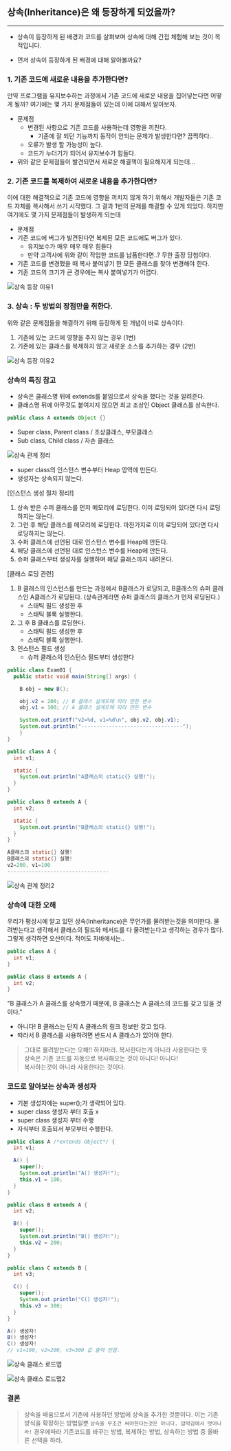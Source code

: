## 상속(Inheritance)은 왜 등장하게 되었을까?

---

- 상속이 등장하게 된 배경과 코드를 살펴보며 상속에 대해 간접 체험해 보는 것이 목적입니다.

- 먼저 상속이 등장하게 된 배경에 대해 알아볼까요?

### 1. 기존 코드에 새로운 내용을 추가한다면?

만약 프로그램을 유지보수하는 과정에서 기존 코드에 새로운 내용을 집어넣는다면 어떻게 될까?
여기에는 몇 가지 문제점들이 있는데 이에 대해서 알아보자.

- 문제점
  - 변경된 사항으로 기존 코드를 사용하는데 영향을 끼친다.
    - 기존에 잘 되던 기능까지 동작이 안되는 문제가 발생한다면? 끔찍하다..
  - 오류가 발생 할 가능성이 높다.
  - 코드가 누더기가 되어서 유지보수가 힘들다.
- 위와 같은 문제점들이 발견되면서 새로운 해결책이 필요해지게 되는데...

### 2. 기존 코드를 복제하여 새로운 내용을 추가한다면?

이에 대한 해결책으로 기존 코드에 영향을 끼치지 않게 하기 위해서 개발자들은 기존 코드 자체를 복사해서 쓰기 시작했다.
그 결과 1번의 문제를 해결할 수 있게 되었다. 하지만 여기에도 몇 가지 문제점들이 발생하게 되는데

- 문제점
- 기존 코드에 버그가 발견된다면 복제된 모든 코드에도 버그가 있다.
  - 유지보수가 매우 매우 매우 힘들다
  - 만약 고객사에 위와 같이 작업한 코드를 납품한다면..? 무한 출장 당첨이다.
- 기존 코드를 변경했을 때 복사 붙여넣기 한 모든 클래스를 찾아 변경해야 한다.
- 기존 코드의 크기가 큰 경우에는 복사 붙여넣기가 어렵다.

![상속 등장 이유1](https://user-images.githubusercontent.com/86590036/127311653-cce2dd54-f180-49a4-aff0-8edba65557b7.jpg)

### 3. 상속 : 두 방법의 장점만을 취한다.

위와 같은 문제점들을 해결하기 위해 등장하게 된 개념이 바로 상속이다.

1. 기존에 있는 코드에 영향을 주지 않는 경우 (1번)
2. 기존에 있는 클래스를 복제하지 않고 새로운 소스를 추가하는 경우 (2번)

![상속 등장 이유2](https://user-images.githubusercontent.com/86590036/127311694-26a6adc6-fdbc-4395-b201-ef682dc69468.jpg)

### 상속의 특징 참고

- 상속은 클래스명 뒤에 extends를 붙임으로서 상속을 했다는 것을 알려준다.
- 클래스명 뒤에 아무것도 붙여지지 않으면 최고 조상인 Object 클래스를 상속한다.

```java
public class A extends Object {}
```

- Super class, Parent class / 조상클래스, 부모클래스
- Sub class, Child class / 자손 클래스

![상속 관계 정리](https://user-images.githubusercontent.com/86590036/127312358-063f16f5-d283-4916-a4a8-ae6d26e1115f.jpg)

- super class의 인스턴스 변수부터 Heap 영역에 만든다.
- 생성자는 상속되지 않는다.

[인스턴스 생성 절차 정리!]

1. 상속 받은 수퍼 클래스를 먼저 메모리에 로딩한다.
   이미 로딩되어 있다면 다시 로딩하지는 않는다.
2. 그런 후 해당 클래스를 메모리에 로딩한다.
   마찬가지로 이미 로딩되어 있다면 다시 로딩하지는 않는다.
3. 수퍼 클래스에 선언된 대로 인스턴스 변수를 Heap에 만든다.
4. 해당 클래스에 선언된 대로 인스턴스 변수를 Heap에 만든다.
5. 슈퍼 클래스부터 생성자를 실행하며 해당 클래스까지 내려온다.

[클래스 로딩 관련]

1. B 클래스의 인스턴스를 만드는 과정에서 B클래스가 로딩되고, B클래스의 슈퍼 클래스인 A클래스가 로딩된다. (상속관계라면 슈퍼 클래스의 클래스가 먼저 로딩된다.)
   - 스태틱 필드 생성한 후
   - 스태틱 블록 실행한다.
2. 그 후 B 클래스를 로딩한다.
   - 스태틱 필드 생성한 후
   - 스태틱 블록 실행한다.
3. 인스턴스 필드 생성
   - 슈퍼 클래스의 인스턴스 필드부터 생성한다

```java
public class Exam01 {
  public static void main(String[] args) {

    B obj = new B();

    obj.v2 = 200; // B 클래스 설계도에 따라 만든 변수
    obj.v1 = 100; // A 클래스 설계도에 따라 만든 변수

    System.out.printf("v2=%d, v1=%d\n", obj.v2, obj.v1);
    System.out.println("---------------------------------");
    }
}
```

```java
public class A {
  int v1;

  static {
    System.out.println("A클래스의 static{} 실행!");
  }
}
```

```java
public class B extends A {
  int v2;

  static {
    System.out.println("B클래스의 static{} 실행!");
  }
}
```

```java
A클래스의 static{} 실행!
B클래스의 static{} 실행!
v2=200, v1=100
---------------------------------
```

![상속 관계 정리2](https://user-images.githubusercontent.com/86590036/127312378-37544759-8222-4bed-88cf-3c5f054afbef.jpg)

### 상속에 대한 오해

우리가 평상시에 알고 있던 상속(Inheritance)은 무언가를 물려받는것을 의미한다.
물려받는다고 생각해서 클래스의 필드와 메서드를 다 물려받는다고 생각하는 경우가 많다.<br>
그렇게 생각하면 오산이다. 적어도 자바에서는..

```java
public class A {
  int v1;
}
```

```java
public class B extends A {
  int v2;
}
```

"B 클래스가 A 클래스를 상속했기 때문에, B 클래스는 A 클래스의 코드를 갖고 있을 것이다."

- 아니다! B 클래스는 단지 A 클래스의 링크 정보만 갖고 있다.
- 따라서 B 클래스를 사용하려면 반드시 A 클래스가 있어야 한다.

> 그대로 물려받는다는 오해!! 하지마라. 복사한다는게 아니라 사용한다는 뜻<br>
> 상속은 기존 코드를 자동으로 복사해오는 것이 아니다! 아니다!<br>
> 복사하는것이 아니라 사용한다는 것이다.

### 코드로 알아보는 상속과 생성자

- 기본 생성자에는 super();가 생략되어 있다.
- super class 생성자 부터 호출 x
- super class 생성자 부터 수행
- 자식부터 호출되서 부모부터 수행한다.

```java
public class A /*extends Object*/ {
  int v1;

  A() {
    super();
    System.out.println("A() 생성자!");
    this.v1 = 100;
  }
}
```

```java
public class B extends A {
  int v2;

  B() {
    super();
    System.out.println("B() 생성자!");
    this.v2 = 200;
  }
}
```

```java
public class C extends B {
  int v3;

  C() {
    super();
    System.out.println("C() 생성자!");
    this.v3 = 300;
  }
}
```

```java
A() 생성자!
B() 생성자!
C() 생성자!
// v1=100, v2=200, v3=300 값 출력 안함.
```

![상속 클래스 로드맵](https://user-images.githubusercontent.com/86590036/127312284-d17a06c4-8bea-4419-9284-714affee1968.jpg)

![상속 클래스 로드맵2](https://user-images.githubusercontent.com/86590036/127312314-b96cbb60-a8aa-4118-8c8e-b72c23d77493.jpg)

### 결론

> 상속을 배움으로서 기존에 사용하던 방법에 상속을 추가한 것뿐이다.
> 이는 기존 방식을 확장하는 방법일뿐 `상속을 무조건 써야한다는것은 아니다. 압박감에서 벗어나라!`
> 경우에따라 기존코드를 바꾸는 방법, 복제하는 방법, 상속하는 방법 중 올바른 선택을 하라.
